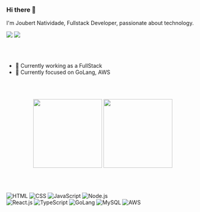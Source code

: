 ### Hi there 👋

I'm Joubert Natividade, Fullstack Developer, passionate about technology.

<div>
  <a href = "mailto:joubert.devba@gmail.com"><img src="https://img.shields.io/badge/-Gmail-%23333?style=for-the-badge&logo=gmail&logoColor=white" target="_blank"></a>
  <a href="https://www.linkedin.com/in/JoubertNatividade" target="_blank">
    <img src="https://img.shields.io/badge/-LinkedIn-%230077B5?style=for-the-badge&logo=linkedin&logoColor=white" target="_blank"/>
  </a> 
</div>

<br><br>
- 🔭 Currently working as a FullStack
- 🌱 Currently focused on GoLang, AWS


<br><br>

 <div align="center">
    <img height="180em" src="https://github-readme-streak-stats.herokuapp.com/?user=JoubertNatividade&theme=dark&hide_border=false" />
    <img height="180em" src="https://github-readme-stats.vercel.app/api/top-langs/?username=JoubertNatividade&layout=compact&theme=dark"/>
  </div>
  
<br><br>

  ![HTML](https://img.shields.io/badge/HTML5-E34F26?style=for-the-badge&logo=html5&logoColor=white)
  ![CSS](https://img.shields.io/badge/CSS3-1572B6?style=for-the-badge&logo=css3&logoColor=white)
  ![JavaScript](https://img.shields.io/badge/JavaScript-F7DF1E?style=for-the-badge&logo=javascript&logoColor=black)
  ![Node.js](https://img.shields.io/badge/Node.js-339933?style=for-the-badge&logo=node.js&logoColor=white)
   <br>
  ![React.js](https://img.shields.io/badge/React.js-61DAFB?style=for-the-badge&logo=react&logoColor=black)
  ![TypeScript](https://img.shields.io/badge/TypeScript-3178C6?style=for-the-badge&logo=typescript&logoColor=white)
  ![GoLang](https://img.shields.io/badge/GoLang-00ADD8?style=for-the-badge&logo=go&logoColor=white)
  ![MySQL](https://img.shields.io/badge/MySQL-4479A1?style=for-the-badge&logo=mysql&logoColor=white)
  ![AWS](https://img.shields.io/badge/AWS-232F3E?style=for-the-badge&logo=amazonaws&logoColor=white)


   <br><br>


<!--
**JoubertNatividade/JoubertNatividade** is a ✨ _special_ ✨ repository because its `README.md` (this file) appears on your GitHub profile.

Here are some ideas to get you started:

- 🔭 I’m currently working on ...
- 🌱 I’m currently learning ...
- 👯 I’m looking to collaborate on ...
- 🤔 I’m looking for help with ...
- 💬 Ask me about ...
- 📫 How to reach me: ...
- 😄 Pronouns: ...
- ⚡ Fun fact: ...
-->
